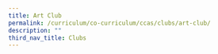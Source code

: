 ```yaml
---
title: Art Club
permalink: /curriculum/co-curriculum/ccas/clubs/art-club/
description: ""
third_nav_title: Clubs
---
```

